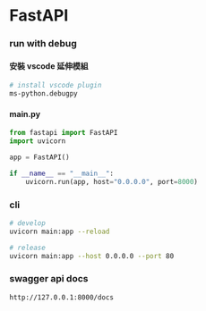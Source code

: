 # FastAPI

### run with debug

#### 安裝 vscode 延伸模組

```bash
# install vscode plugin
ms-python.debugpy
```

#### main.py

```python
from fastapi import FastAPI
import uvicorn

app = FastAPI()

if __name__ == "__main__":
    uvicorn.run(app, host="0.0.0.0", port=8000)
```

### cli

```bash
# develop
uvicorn main:app --reload

# release
uvicorn main:app --host 0.0.0.0 --port 80
```

### swagger api docs

```bash
http://127.0.0.1:8000/docs
```
